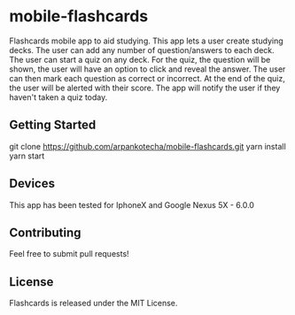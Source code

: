 # mobile-flashcards
Flashcards mobile app to aid studying. This app lets a user create studying decks. The user can add any number of question/answers to each deck. The user can start a quiz on any deck. For the quiz, the question will be shown, the user will have an option to click and reveal the answer. The user can then mark each question as correct or incorrect. At the end of the quiz, the user will be alerted with their score. The app will notify the user if they haven't taken a quiz today.

## Getting Started
git clone https://github.com/arpankotecha/mobile-flashcards.git
yarn install
yarn start

## Devices
This app has been tested for IphoneX and Google Nexus 5X - 6.0.0

## Contributing
Feel free to submit pull requests!

## License
Flashcards is released under the MIT License.

